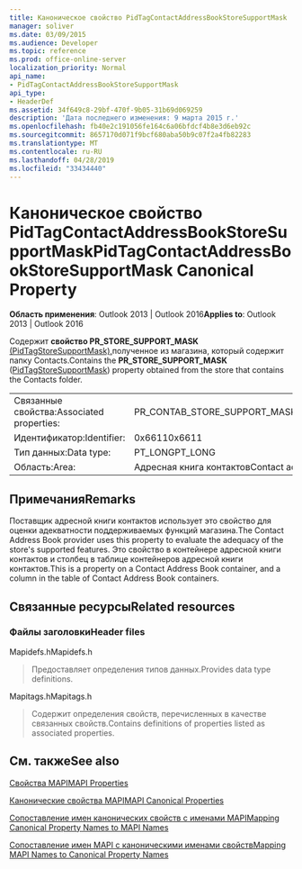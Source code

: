 ```yaml
---
title: Каноническое свойство PidTagContactAddressBookStoreSupportMask
manager: soliver
ms.date: 03/09/2015
ms.audience: Developer
ms.topic: reference
ms.prod: office-online-server
localization_priority: Normal
api_name:
- PidTagContactAddressBookStoreSupportMask
api_type:
- HeaderDef
ms.assetid: 34f649c8-29bf-470f-9b05-31b69d069259
description: 'Дата последнего изменения: 9 марта 2015 г.'
ms.openlocfilehash: fb40e2c191056fe164c6a06bfdcf4b8e3d6eb92c
ms.sourcegitcommit: 8657170d071f9bcf680aba50b9c07f2a4fb82283
ms.translationtype: MT
ms.contentlocale: ru-RU
ms.lasthandoff: 04/28/2019
ms.locfileid: "33434440"
---
```

# <a name="pidtagcontactaddressbookstoresupportmask-canonical-property"></a><span data-ttu-id="3162e-103">Каноническое свойство PidTagContactAddressBookStoreSupportMask</span><span class="sxs-lookup"><span data-stu-id="3162e-103">PidTagContactAddressBookStoreSupportMask Canonical Property</span></span>

  
  
<span data-ttu-id="3162e-104">**Область применения**: Outlook 2013 | Outlook 2016</span><span class="sxs-lookup"><span data-stu-id="3162e-104">**Applies to**: Outlook 2013 | Outlook 2016</span></span> 
  
<span data-ttu-id="3162e-105">Содержит **свойство PR_STORE_SUPPORT_MASK** [(PidTagStoreSupportMask),](pidtagcontactaddressbookstoresupportmask-canonical-property.md)полученное из магазина, который содержит папку Contacts.</span><span class="sxs-lookup"><span data-stu-id="3162e-105">Contains the **PR_STORE_SUPPORT_MASK** ([PidTagStoreSupportMask](pidtagcontactaddressbookstoresupportmask-canonical-property.md)) property obtained from the store that contains the Contacts folder.</span></span>
  
|||
|:-----|:-----|
|<span data-ttu-id="3162e-106">Связанные свойства:</span><span class="sxs-lookup"><span data-stu-id="3162e-106">Associated properties:</span></span>  <br/> |<span data-ttu-id="3162e-107">PR_CONTAB_STORE_SUPPORT_MASK</span><span class="sxs-lookup"><span data-stu-id="3162e-107">PR_CONTAB_STORE_SUPPORT_MASK</span></span>  <br/> |
|<span data-ttu-id="3162e-108">Идентификатор:</span><span class="sxs-lookup"><span data-stu-id="3162e-108">Identifier:</span></span>  <br/> |<span data-ttu-id="3162e-109">0x6611</span><span class="sxs-lookup"><span data-stu-id="3162e-109">0x6611</span></span>  <br/> |
|<span data-ttu-id="3162e-110">Тип данных:</span><span class="sxs-lookup"><span data-stu-id="3162e-110">Data type:</span></span>  <br/> |<span data-ttu-id="3162e-111">PT_LONG</span><span class="sxs-lookup"><span data-stu-id="3162e-111">PT_LONG</span></span>  <br/> |
|<span data-ttu-id="3162e-112">Область:</span><span class="sxs-lookup"><span data-stu-id="3162e-112">Area:</span></span>  <br/> |<span data-ttu-id="3162e-113">Адресная книга контактов</span><span class="sxs-lookup"><span data-stu-id="3162e-113">Contact address book</span></span>  <br/> |
   
## <a name="remarks"></a><span data-ttu-id="3162e-114">Примечания</span><span class="sxs-lookup"><span data-stu-id="3162e-114">Remarks</span></span>

<span data-ttu-id="3162e-115">Поставщик адресной книги контактов использует это свойство для оценки адекватности поддерживаемых функций магазина.</span><span class="sxs-lookup"><span data-stu-id="3162e-115">The Contact Address Book provider uses this property to evaluate the adequacy of the store's supported features.</span></span> <span data-ttu-id="3162e-116">Это свойство в контейнере адресной книги контактов и столбец в таблице контейнеров адресной книги контактов.</span><span class="sxs-lookup"><span data-stu-id="3162e-116">This is a property on a Contact Address Book container, and a column in the table of Contact Address Book containers.</span></span>
  
## <a name="related-resources"></a><span data-ttu-id="3162e-117">Связанные ресурсы</span><span class="sxs-lookup"><span data-stu-id="3162e-117">Related resources</span></span>

### <a name="header-files"></a><span data-ttu-id="3162e-118">Файлы заголовки</span><span class="sxs-lookup"><span data-stu-id="3162e-118">Header files</span></span>

<span data-ttu-id="3162e-119">Mapidefs.h</span><span class="sxs-lookup"><span data-stu-id="3162e-119">Mapidefs.h</span></span>
  
> <span data-ttu-id="3162e-120">Предоставляет определения типов данных.</span><span class="sxs-lookup"><span data-stu-id="3162e-120">Provides data type definitions.</span></span>
    
<span data-ttu-id="3162e-121">Mapitags.h</span><span class="sxs-lookup"><span data-stu-id="3162e-121">Mapitags.h</span></span>
  
> <span data-ttu-id="3162e-122">Содержит определения свойств, перечисленных в качестве связанных свойств.</span><span class="sxs-lookup"><span data-stu-id="3162e-122">Contains definitions of properties listed as associated properties.</span></span>
    
## <a name="see-also"></a><span data-ttu-id="3162e-123">См. также</span><span class="sxs-lookup"><span data-stu-id="3162e-123">See also</span></span>



[<span data-ttu-id="3162e-124">Свойства MAPI</span><span class="sxs-lookup"><span data-stu-id="3162e-124">MAPI Properties</span></span>](mapi-properties.md)
  
[<span data-ttu-id="3162e-125">Канонические свойства MAPI</span><span class="sxs-lookup"><span data-stu-id="3162e-125">MAPI Canonical Properties</span></span>](mapi-canonical-properties.md)
  
[<span data-ttu-id="3162e-126">Сопоставление имен канонических свойств с именами MAPI</span><span class="sxs-lookup"><span data-stu-id="3162e-126">Mapping Canonical Property Names to MAPI Names</span></span>](mapping-canonical-property-names-to-mapi-names.md)
  
[<span data-ttu-id="3162e-127">Сопоставление имен MAPI с каноническими именами свойств</span><span class="sxs-lookup"><span data-stu-id="3162e-127">Mapping MAPI Names to Canonical Property Names</span></span>](mapping-mapi-names-to-canonical-property-names.md)

